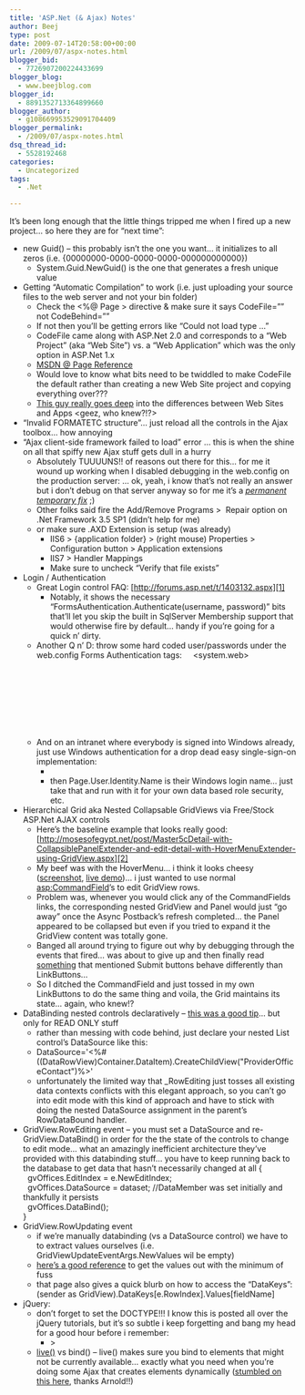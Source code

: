```yaml
---
title: 'ASP.Net (& Ajax) Notes'
author: Beej
type: post
date: 2009-07-14T20:58:00+00:00
url: /2009/07/aspx-notes.html
blogger_bid:
  - 7726907200224433699
blogger_blog:
  - www.beejblog.com
blogger_id:
  - 8891352713364899660
blogger_author:
  - g108669953529091704409
blogger_permalink:
  - /2009/07/aspx-notes.html
dsq_thread_id:
  - 5528192468
categories:
  - Uncategorized
tags:
  - .Net

---
```

It’s been long enough that the little things tripped me when I fired up a new project… so here they are for “next time”: 

  * new Guid() – this probably isn’t the one you want… it initializes to all zeros (i.e. {00000000-0000-0000-0000-000000000000}) 
      * System.Guid.NewGuid() is the one that generates a fresh unique value 
  * Getting “Automatic Compilation” to work (i.e. just uploading your source files to the web server and not your bin folder) 
      * Check the <%@ Page > directive & make sure it says CodeFile=”” not CodeBehind=”” 
      * If not then you’ll be getting errors like “Could not load type …” 
      * CodeFile came along with ASP.Net 2.0 and corresponds to a “Web Project” (aka “Web Site”) vs. a “Web Application” which was the only option in ASP.Net 1.x 
      * <a href="http://msdn.microsoft.com/en-us/library/ydy4x04a.aspx" target="_blank">MSDN @ Page Reference</a>&#160; 
      * Would love to know what bits need to be twiddled to make CodeFile the default rather than creating a new Web Site project and copying everything over??? 
      * <a href="http://derek-morrison.com/post/ASPNET-Web-ldquo%3BSitesrdquo%3B-Versus-Web-ldquo%3BApplicationsrdquo%3B.aspx" target="_blank">This guy really goes deep</a> into the differences between Web Sites and Apps <geez, who knew?!?> 
  * “Invalid FORMATETC structure”… just reload all the controls in the Ajax toolbox… how annoying 
  * “Ajax client-side framework failed to load” error … this is when the shine on all that spiffy new Ajax stuff gets dull in a hurry 
      * Absolutely TUUUUNS!! of reasons out there for this… for me it wound up working when I disabled debugging in the web.config on the production server: <compilation debug="False" strict="false"> … ok, yeah, i know that’s not really an answer but i don’t debug on that server anyway so for me it’s a <a href="http://en.wikipedia.org/wiki/IBM_Program_temporary_fix" target="_blank"><em>permanent temporary fix</em></a>_&#160;_;) 
      * Other folks said fire the Add/Remove Programs >&#160; Repair option on .Net Framework 3.5 SP1 (didn’t help for me) 
      * or make sure .AXD Extension is setup (was already) 
          * IIS6 > {application folder} > (right mouse) Properties > Configuration button > Application extensions 
          * IIS7 > Handler Mappings 
          * Make sure to uncheck “Verify that file exists” 
  * Login / Authentication 
      * Great Login control FAQ: [http://forums.asp.net/t/1403132.aspx][1] 
          * Notably, it shows the necessary “FormsAuthentication.Authenticate(username, password)” bits that’ll let you skip the built in SqlServer Membership support that would otherwise fire by default… handy if you’re going for a quick n’ dirty. 
      * Another Q n’ D: throw some hard coded user/passwords under the web.config Forms Authentication tags: &#160;&#160;&#160; <system.web>   
        &#160;&#160;&#160;&#160;&#160; <authentication mode="Forms">   
        &#160;&#160;&#160;&#160;&#160;&#160;&#160; <forms>   
        &#160;&#160;&#160;&#160;&#160;&#160;&#160;&#160;&#160; <credentials passwordFormat="Clear">   
        &#160;&#160;&#160;&#160;&#160;&#160;&#160;&#160;&#160;&#160;&#160; <user name="admin" password="" />   
        &#160;&#160;&#160;&#160;&#160;&#160;&#160;&#160;&#160;&#160;&#160; <user name="user" password="" />   
        &#160;&#160;&#160;&#160;&#160;&#160;&#160;&#160;&#160; </credentials>   
        &#160;&#160;&#160;&#160;&#160;&#160;&#160; </forms>   
        &#160;&#160;&#160;&#160;&#160; </authentication> 
      * And on an intranet where everybody is signed into Windows already, just use Windows authentication for a drop dead easy single-sign-on implementation: 
          * <authentication mode="Windows"> 
          * then Page.User.Identity.Name is their Windows login name… just take that and run with it for your own data based role security, etc. 
  * Hierarchical Grid aka Nested Collapsable GridViews via Free/Stock ASP.Net AJAX controls 
      * Here’s the baseline example that looks really good: [http://mosesofegypt.net/post/Master5cDetail-with-CollapsiblePanelExtender-and-edit-detail-with-HoverMenuExtender-using-GridView.aspx][2] 
      * My beef was with the HoverMenu… i think it looks cheesy ([screenshot][3], [live demo][4])… i just wanted to use normal <asp:CommandField>’s to edit GridView rows. 
      * Problem was, whenever you would click any of the CommandFields links, the corresponding nested GridView and Panel would just “go away” once the Async Postback’s refresh completed… the Panel appeared to be collapsed but even if you tried to expand it the GridView content was totally gone. 
      * Banged all around trying to figure out why by debugging through the events that fired… was about to give up and then finally read [something][5] that mentioned Submit buttons behave differently than LinkButtons… 
      * So I ditched the CommandField and just tossed in my own LinkButtons to do the same thing and voila, the Grid maintains its state… again, who knew!? 
  * DataBinding nested controls declaratively – <a href="http://www.devx.com/dotnet/Article/31405/1954" target="_blank">this was a good tip</a>… but only for READ ONLY stuff 
      * rather than messing with code behind, just declare your nested List control’s DataSource like this: 
      * DataSource='<%#((DataRowView)Container.DataItem).CreateChildView("ProviderOfficeContact")%>' 
      * unfortunately the limited way that _RowEditing just tosses all existing data contexts conflicts with this elegant approach, so you can’t go into edit mode with this kind of approach and have to stick with doing the nested DataSource assignment in the parent’s RowDataBound handler. 
  * GridView.RowEditing event – you must set a DataSource and re-GridView.DataBind() in order for the the state of the controls to change to edit mode… what an amazingly inefficient architecture they’ve provided with this databinding stuff… you have to keep running back to the database to get data that hasn’t necessarily changed at all 
    {   
    &#160; gvOffices.EditIndex = e.NewEditIndex;   
    &#160; gvOffices.DataSource = dataset; //DataMember was set initially and thankfully it persists <unlike anything else in this architecture>   
    &#160; gvOffices.DataBind();   
    } 
  * GridView.RowUpdating event 
      * if we’re manually databinding (vs a DataSource control) we have to to extract values ourselves (i.e. GridViewUpdateEventArgs.NewValues wil be empty) 
      * <a href="http://weblogs.asp.net/davidfowler/archive/2008/12/12/getting-your-data-out-of-the-data-controls.aspx?CommentPosted=true" target="_blank">here’s a good reference</a> to get the values out with the minimum of fuss 
      * that page also gives a quick blurb on how to access the “DataKeys”: (sender as GridView).DataKeys[e.RowIndex].Values[fieldName] 
  * jQuery: 
      * don’t forget to set the DOCTYPE!!! I know this is posted all over the jQuery tutorials, but it’s so subtle i keep forgetting and bang my head for a good hour before i remember: 
          * <!DOCTYPE html PUBLIC "-//W3C//DTD XHTML 1.0 Strict//EN" "<http://www.w3.org/TR/xhtml1/DTD/xhtml1-strict.dtd">> 
      * <a href="http://docs.jquery.com/Events/live#typefn" target="_blank">live()</a> vs bind() – live() makes sure you bind to elements that might not be currently available… exactly what you need when you’re doing some Ajax that creates elements dynamically (<a href="http://blog.dreamlabsolutions.com/post/2009/03/25/jQuery-live-and-ASPNET-Ajax-asynchronous-postback.aspx" target="_blank">stumbled on this here</a>, thanks Arnold!!)

 [1]: http://forums.asp.net/t/1403132.aspx "http://forums.asp.net/t/1403132.aspx"
 [2]: http://mosesofegypt.net/post/Master5cDetail-with-CollapsiblePanelExtender-and-edit-detail-with-HoverMenuExtender-using-GridView.aspx "http://mosesofegypt.net/post/Master5cDetail-with-CollapsiblePanelExtender-and-edit-detail-with-HoverMenuExtender-using-GridView.aspx"
 [3]: http://mosesofegypt.net/image.axd?picture=WindowsLiveWriter/MasterDetailwithCollapsiblePanelExtender_D253/screen02_2.jpg
 [4]: http://mosesofegypt.net/samples00/GroupingGridViewWtihCollapsiblePanelAndHoverMenu/
 [5]: http://gisresearch.blogspot.com/2007/11/ajax-updatepanel-gridview-commandfield.html